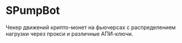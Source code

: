 # SPumpBot
Чекер движений крипто-монет на фьючерсах с распределением нагрузки через прокси и различные АПИ-ключи.
